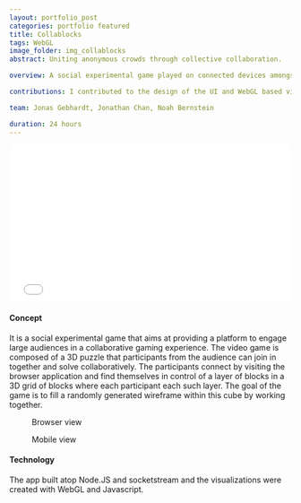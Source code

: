 ```yaml
---
layout: portfolio_post
categories: portfolio featured
title: Collablocks
tags: WebGL
image_folder: img_collablocks
abstract: Uniting anonymous crowds through collective collaboration.

overview: A social experimental game played on connected devices amongst a group of co-located people via a large shared screen. Runner-up at CMU Facebook Hackathon 2012.

contributions: I contributed to the design of the UI and WebGL based visualization for the large shared display. I also co-wrote code for the Node.JS and socketstream based back-end.

team: Jonas Gebhardt, Jonathan Chan, Noah Bernstein

duration: 24 hours
---
```


<p style="text-align: center">
	<iframe src="//player.vimeo.com/video/61863214?byline=0&amp;portrait=0" width="500" height="281" frameborder="0">
	</iframe>
</p>

<h4>Concept</h4>

It is a social experimental game that aims at providing a platform to engage large audiences in a collaborative gaming experience. The video game is composed of a 3D puzzle that participants from the audience can join in together and solve collaboratively. The participants connect by visiting the browser application and find themselves in control of a layer of blocks in a 3D grid of blocks where each participant each such layer. The goal of the game is to fill a randomly generated wireframe within this cube by working together.

<figure class="post-image">
	<img lazysrc="/img/img_collablocks/one.png">
	<figcaption>Browser view</figcaption>
</figure>

<figure class="post-image">
	<img lazysrc="/img/img_collablocks/four.png">
	<figcaption>Mobile view</figcaption>
</figure>

<h4>Technology</h4>

The app built atop Node.JS and socketstream and the visualizations were created with WebGL and Javascript.